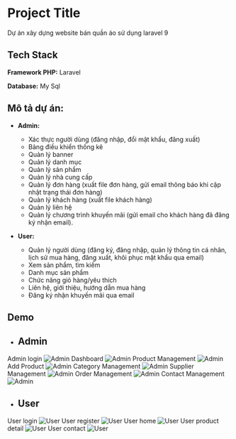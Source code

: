 # Project Title

Dự án xây dựng website bán quần áo sử dụng laravel 9

## Tech Stack

**Framework PHP:** Laravel

**Database:** My Sql

## Mô tả dự án:

+ **Admin:**
  - Xác thực người dùng (đăng nhập, đổi mật khẩu, đăng xuất)
  - Bảng điều khiển thống kê
  - Quản lý banner
  - Quản lý danh mục
  - Quản lý sản phẩm
  - Quản lý nhà cung cấp
  - Quản lý đơn hàng (xuất file đơn hàng, gửi email thông báo khi cập nhật trạng thái đơn hàng)
  - Quản lý khách hàng (xuất file khách hàng)
  - Quản lý liên hệ
  - Quản lý chương trình khuyến mãi (gửi email cho khách hàng đã đăng ký nhận email).

+ **User:**
  - Quản lý người dùng (đăng ký, đăng nhập, quản lý thông tin cá nhân, lịch sử mua hàng, đăng xuất, khôi phục mật khẩu qua email)
  - Xem sản phẩm, tìm kiếm
  - Danh mục sản phẩm
  - Chức năng giỏ hàng/yêu thích
  - Liên hệ, giới thiệu, hướng dẫn mua hàng
  - Đăng ký nhận khuyến mãi qua email

## Demo
+ ## Admin 
Admin login
![Admin](./imgReadme/admin_login.png)
Dashboard
![Admin](./imgReadme/admin_dashboard.png)
Product Management
![Admin](./imgReadme/admin_product.png)
Add Product
![Admin](./imgReadme/admin_addProduct.png)
Category Management
![Admin](./imgReadme/admin_category.png)
Supplier Management
![Admin](./imgReadme/admin_supplier.png)
Order Management
![Admin](./imgReadme/admin_order.png)
Contact Management
![Admin](./imgReadme/admin_contact.png)
+ ## User 
User login
![User](./imgReadme/user_login.png)
User register
![User](./imgReadme/user_register.png)
User home
![User](./imgReadme/user_home.png)
User product detail
![User](./imgReadme/user_productDetail.png)
User contact
![User](./imgReadme/user_contact.png)